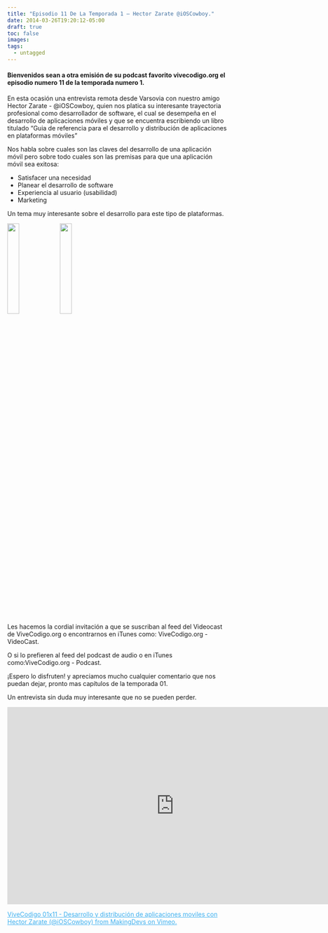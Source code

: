 ```yaml
---
title: "Episodio 11 De La Temporada 1 – Hector Zarate @iOSCowboy."
date: 2014-03-26T19:20:12-05:00
draft: true
toc: false
images:
tags:
  - untagged
---
```


<h4>Bienvenidos sean a otra emisión de su podcast favorito vivecodigo.org el episodio numero 11 de la temporada numero 1.</h4>

En esta ocasión una entrevista remota desde Varsovia con nuestro amigo Hector Zarate - @iOSCowboy, quien nos platica su interesante trayectoria profesional como desarrollador de software, el cual se desempeña en el desarrollo de aplicaciones móviles y que se encuentra escribiendo un libro titulado “Guia de referencia para el desarrollo y distribución de aplicaciones en plataformas móviles”

Nos habla sobre cuales son las claves del desarrollo de una aplicación móvil pero sobre todo cuales son las premisas para que una aplicación móvil sea exitosa:

+ Satisfacer una necesidad
+ Planear el desarrollo de software
+ Experiencia al usuario (usabilidad)
+ Marketing

Un tema muy interesante sobre el desarrollo para este tipo de plataformas.

<img src="http://vivecodigo.org/images/uno.jpg" style="width: 23%;"></img> <img src="http://vivecodigo.org/images/dos.jpg" style="width: 23%;"></img>

Les hacemos la cordial invitación a que se suscriban al feed del Videocast de ViveCodigo.org o encontrarnos en iTunes como: ViveCodigo.org - VideoCast.

O si lo prefieren al feed del podcast de audio o en iTunes como:ViveCodigo.org - Podcast.

¡Espero lo disfruten! y apreciamos mucho cualquier comentario que nos puedan dejar, pronto mas capítulos de la temporada 01.

Un entrevista sin duda muy interesante que no se pueden perder.

<iframe src="https://player.vimeo.com/video/90047678?h=1d382254dd" width="760" height="450" allowfullscreen="" frameborder="0"></iframe>

<a style="color: #3eb0ef;" href="https://vimeo.com/90047678" target="_blank"> ViveCodigo 01x11 - Desarrollo y distribución de aplicaciones moviles con Hector Zarate (@iOSCowboy) from MakingDevs on Vimeo.</a>
